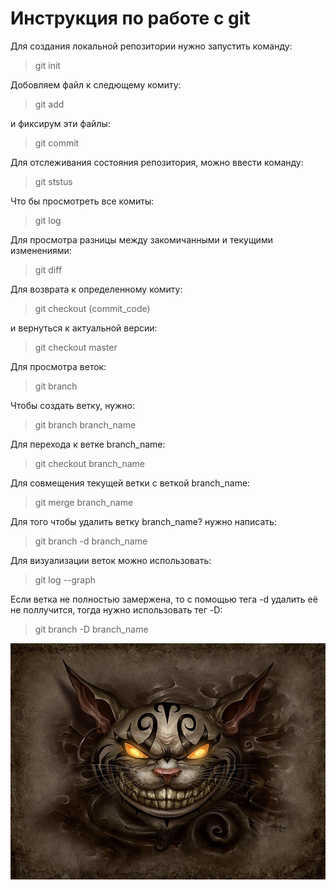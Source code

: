 # Инструкция по работе с git
Для создания локальной репозитории нужно запустить команду:
 > git init

Добовляем файл к следющему комиту:
 > git add

и фиксирум эти файлы:
 > git commit

 Для отслеживания состояния репозитория, можно ввести команду:
  > git ststus

Что бы просмотреть все комиты:
 > git log

Для просмотра разницы между закомичанными и текущими изменениями:
 > git diff

Для возврата к определенному комиту:
 > git checkout (commit_code)

и вернуться к актуальной версии:
 > git checkout master

 Для просмотра веток:
 > git branch

Чтобы создать ветку, нужно:
 > git branch branch_name

Для перехода к ветке branch_name:
 > git checkout branch_name

Для совмещения текущей ветки с веткой branch_name:
 > git merge branch_name
 
 Для того чтобы удалить ветку branch_name? нужно написать:
 > git branch -d branch_name

 Для визуализации веток можно использовать:
  > git log --graph

 Если ветка не полностью замержена, то с помощью тега -d удалить её не поллучится, тогда нужно использовать тег -D:
  > git branch -D branch_name

![какая-то картинка](2907543_25cbf86e.jpeg)